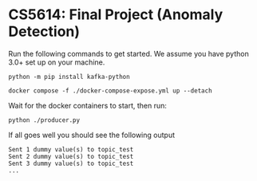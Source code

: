 ﻿# CS5614: Final Project (Anomaly Detection)

Run the following commands to get started. We assume you have python 3.0+ set up on your machine.

```python -m pip install kafka-python```

```docker compose -f ./docker-compose-expose.yml up --detach```

Wait for the docker containers to start, then run:

```python ./producer.py```

If all goes well you should see the following output
```
Sent 1 dummy value(s) to topic_test
Sent 2 dummy value(s) to topic_test
Sent 3 dummy value(s) to topic_test
...
```

